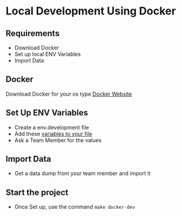 # Local Development Using Docker

## Requirements

- Download Docker
- Set up local ENV Variables
- Import Data

## Docker

Download Docker for your os type [Docker Website](https://www.docker.com/)

## Set Up ENV Variables

- Create a env.development file
- Add these [variables to your file ](/.env.sample)
- Ask a Team Member for the values

## Import Data

- Get a data dump from your team member and import it

## Start the project

- Once Set up, use the command `make docker-dev`
